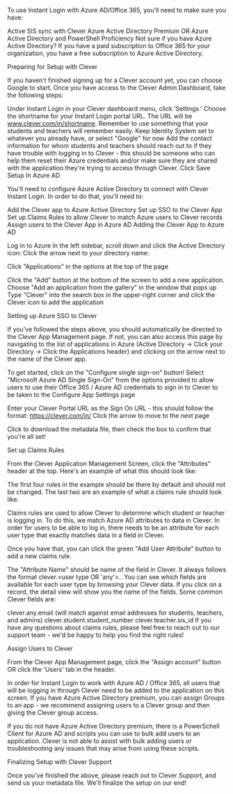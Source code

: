 To use Instant Login with Azure AD/Office 365, you'll need to make sure you have:

Active SIS sync with Clever
Azure Active Directory Premium OR Azure Active Directory and PowerShell Proficiency
Not sure if you have Azure Active Directory? If you have a paid subscription to Office 365 for your organization, you have a free subscription to Azure Active Directory.

Preparing for Setup with Clever

If you haven't finished signing up for a Clever account yet, you can choose Google to start. Once you have access to the Clever Admin Dashboard, take the following steps:

Under Instant Login in your Clever dashboard menu, click ‘Settings.'
Choose the shortname for your Instant Login portal URL. The URL will be www.clever.com/in/shortname. Remember to use something that your students and teachers will remember easily.
Keep Identity System set to whatever you already have, or select "Google" for now
Add the contact information for whom students and teachers should reach out to if they have trouble with logging in to Clever - this should be someone who can help them reset their Azure credentials and/or make sure they are shared with the application they're trying to access through Clever.
Click Save
Setup In Azure AD

You'll need to configure Azure Active Directory to connect with Clever Instant Login. In order to do that, you'll need to:

Add the Clever app to Azure Active Directory
Set up SSO to the Clever App
Set up Claims Rules to allow Clever to match Azure users to Clever records
Assign users to the Clever App in Azure AD
Adding the Clever App to Azure AD

Log in to Azure
In the left sidebar, scroll down and click the Active Directory icon: 
Click the arrow next to your directory name: 


Click "Applications" in the options at the top of the page

Click the "Add" button at the bottom of the screen to add a new application.
Choose "Add an application from the gallery" in the window that pops up
Type "Clever" into the search box in the upper-right corner and click the Clever icon to add the application

 

Setting up Azure SSO to Clever

If you've followed the steps above, you should automatically be directed to the Clever App Management page. If not, you can also access this page by navigating to the list of applications in Azure (Active Directory -> Click your Directory -> Click the Applications header) and clicking on the arrow next to the name of the Clever app.



To get started, click on the "Configure single sign-on" button!
Select "Microsoft Azure AD Single Sign-On" from the options provided to allow users to use their Office 365 / Azure AD credentials to sign in to Clever to be taken to the Configure App Settings page

Enter your Clever Portal URL as the Sign On URL - this should follow the format: https://clever.com/in/<your custom shortname>
Click the arrow to move to the next page

Click to download the metadata file, then check the box to confirm that you're all set!
 

Set up Claims Rules

From the Clever Application Management Screen, click the "Attributes" header at the top. Here's an example of what this should look like:



The first four rules in the example should be there by default and should not be changed. The last two are an example of what a claims rule should look like. 

Claims rules are used to allow Clever to determine which student or teacher is logging in. To do this, we match Azure AD attributes to data in Clever. In order for users to be able to log in, there needs to be an attribute for each user type that exactly matches data in a field in Clever. 

Once you have that, you can click the green "Add User Attribute" button to add a new claims rule. 

The "Attribute Name" should be name of the field in Clever. It always follows the format clever.<user type OR 'any'>.<field name>. You can see which fields are available for each user type by browsing your Clever data. If you click on a record, the detail view will show you the name of the fields. Some common Clever fields are:

clever.any.email (will match against email addresses for students, teachers, and admins)
clever.student.student_number
clever.teacher.sis_id
If you have any questions about claims rules, please feel free to reach out to our support team - we'd be happy to help you find the right rules!

 

Assign Users to Clever

From the Clever App Management page, click the "Assign account" button OR click the 'Users' tab in the header. 

In order for Instant Login to work with Azure AD / Office 365, all users that will be logging in through Clever need to be added to the application on this screen. If you have Azure Active Directory premium, you can assign Groups to an app - we recommend assigning users to a Clever group and then giving the Clever group access.

If you do not have Azure Active Directory premium, there is a PowerSchell Client for Azure AD and scripts you can use to bulk add users to an application. Clever is not able to assist with bulk adding users or troubleshooting any issues that may arise from using these scripts.

 

Finalizing Setup with Clever Support

Once you've finished the above, please reach out to Clever Support, and send us your metadata file. We'll finalize the setup on our end!
